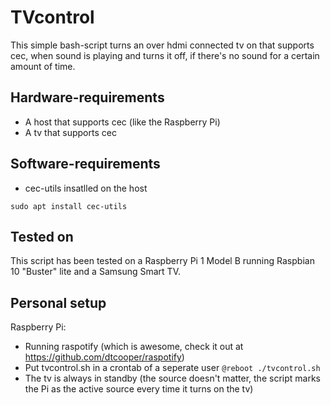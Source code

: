 # TVcontrol
This simple bash-script turns an over hdmi connected tv on that supports cec, when sound is playing and turns it off, if there's no sound for a certain amount of time.

## Hardware-requirements
- A host that supports cec (like the Raspberry Pi)
- A tv that supports cec

## Software-requirements
- cec-utils insatlled on the host
```
sudo apt install cec-utils
```

## Tested on
This script has been tested on a Raspberry Pi 1 Model B running Raspbian 10 "Buster" lite and a Samsung Smart TV.

## Personal setup
Raspberry Pi:
- Running raspotify (which is awesome, check it out at https://github.com/dtcooper/raspotify)
- Put tvcontrol.sh in a crontab of a seperate user ```@reboot ./tvcontrol.sh```
- The tv is always in standby (the source doesn't matter, the script marks the Pi as the active source every time it turns on the tv)
